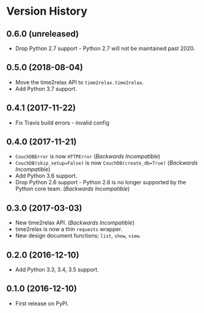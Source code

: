# Version History

## 0.6.0 (unreleased)

- Drop Python 2.7 support - Python 2.7 will not be maintained past 2020.

## 0.5.0 (2018-08-04)

- Move the time2relax API to `time2relax.time2relax`.
- Add Python 3.7 support.

## 0.4.1 (2017-11-22)

- Fix Travis build errors - invalid config

## 0.4.0 (2017-11-21)

- `CouchDBError` is now `HTTPError` (*Backwards Incompatible*)
- `CouchDB(skip_setup=False)` is now `CouchDB(create_db=True)` (*Backwards Incompatible*)
- Add Python 3.6 support.
- Drop Python 2.6 support - Python 2.6 is no longer supported by the Python core team. (*Backwards Incompatible*)

## 0.3.0 (2017-03-03)

- New time2relax API. (*Backwards Incompatible*)
- time2relax is now a thin `requests` wrapper.
- New design document functions; `list`, `show`, `view`.

## 0.2.0 (2016-12-10)

- Add Python 3.3, 3.4, 3.5 support.

## 0.1.0 (2016-12-10)

- First release on PyPI.
